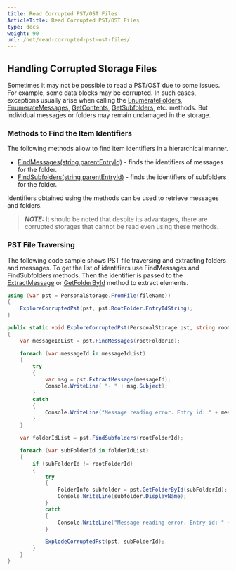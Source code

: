 ```yaml
---
title: Read Corrupted PST/OST Files
ArticleTitle: Read Corrupted PST/OST Files
type: docs
weight: 90
url: /net/read-corrupted-pst-ost-files/
---
```


## **Handling Corrupted Storage Files**

Sometimes it may not be possible to read a PST/OST due to some issues. For example, some data blocks may be corrupted. In such cases, exceptions usually arise when calling the [EnumerateFolders](https://reference.aspose.com/email/net/aspose.email.storage.pst/folderinfo/enumeratefolders/), [EnumerateMessages](https://reference.aspose.com/email/net/aspose.email.storage.pst/folderinfo/enumeratemessages/), [GetContents](https://reference.aspose.com/email/net/aspose.email.storage.pst/folderinfo/getcontents/), [GetSubfolders](https://reference.aspose.com/email/net/aspose.email.storage.pst/folderinfo/getsubfolders/), etc. methods. But individual messages or folders may remain undamaged in the storage.

### **Methods to Find the Item Identifiers**

The following methods allow to find item identifiers in a hierarchical manner.

- [FindMessages(string parentEntryId)](https://reference.aspose.com/email/net/aspose.email.storage.pst/personalstorage/findmessages/) - finds the identifiers of messages for the folder.
- [FindSubfolders(string parentEntryId)](https://reference.aspose.com/email/net/aspose.email.storage.pst/personalstorage/findsubfolders/) - finds the identifiers of subfolders for the folder.

Identifiers obtained using the methods can be used to retrieve messages and folders.

> **_NOTE:_** It should be noted that despite its advantages, there are corrupted storages that cannot be read even using these methods.

### **PST File Traversing**

The following code sample shows PST file traversing and extracting folders and messages. To get the list of identifiers use FindMessages and FindSubfolders methods. Then the identifier is passed to the [ExtractMessage](https://reference.aspose.com/email/net/aspose.email.storage.pst/personalstorage/extractmessage/) or [GetFolderById](https://reference.aspose.com/email/net/aspose.email.storage.pst/personalstorage/getfolderbyid/) method to extract elements.

```csharp
using (var pst = PersonalStorage.FromFile(fileName))
{
    ExploreCorruptedPst(pst, pst.RootFolder.EntryIdString);
}

public static void ExploreCorruptedPst(PersonalStorage pst, string rootFolderId)
{
    var messageIdList = pst.FindMessages(rootFolderId);

    foreach (var messageId in messageIdList)
    {
        try
        {
            var msg = pst.ExtractMessage(messageId);
            Console.WriteLine( "- " + msg.Subject);
        }
        catch
        {
            Console.WriteLine("Message reading error. Entry id: " + messageId);
        }
    }

    var folderIdList = pst.FindSubfolders(rootFolderId);

    foreach (var subFolderId in folderIdList)
    {
        if (subFolderId != rootFolderId)
        {
            try
            {
                FolderInfo subfolder = pst.GetFolderById(subFolderId);
                Console.WriteLine(subfolder.DisplayName);
            }
            catch
            {
                Console.WriteLine("Message reading error. Entry id: " + subFolderId);
            }

            ExplodeCorruptedPst(pst, subFolderId);
        }
    }
}
```
